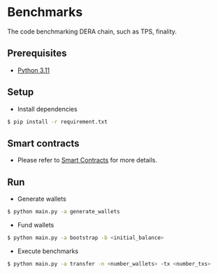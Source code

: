 # Benchmarks
The code benchmarking DERA chain, such as TPS, finality.

## Prerequisites

- [Python 3.11](https://www.python.org/downloads/release/python-3110/)

## Setup

- Install dependencies

```sh
$ pip install -r requirement.txt
```

## Smart contracts

- Please refer to [Smart Contracts](./contracts/README.md) for more details.

## Run

- Generate wallets
```sh
$ python main.py -a generate_wallets
```

- Fund wallets
```sh
$ python main.py -a bootstrap -b <initial_balance>
```

- Execute benchmarks
```sh
$ python main.py -a transfer -n <number_wallets> -tx <number_txs>
```
